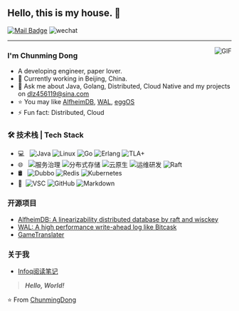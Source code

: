 ## Hello, this is my house. 👋
[![Mail Badge](https://img.shields.io/badge/dlz456119@sina.com-c14438?style=flat&logo=Gmail&logoColor=white&link=mailto:dlz456119@sina.com)](mailto:dlz456119@sina.com)    ![wechat](https://img.shields.io/badge/dj456119-blue?style=flat&logo=wechat&logoColor=green)

---
<img align="right" alt="GIF" src="https://raw.githubusercontent.com/JoeyBling/JoeyBling/master/pic/pusheencode.gif" />

### I'm Chunming Dong

- A developing engineer, paper lover.
- 🌱 Currently working in Beijing, China.
- 💬 Ask me about Java, Golang, Distributed, Cloud Native and my projects on [dlz456119@sina.com](mailto:dlz456119@qq.com)
- ⭐ You may like [AlfheimDB](https://github.com/dj456119/AlfheimDB), [WAL](https://github.com/dj456119/AlfheimDB-WAL), [eggOS](http://github.com/dj456119/eggos) 
- ⚡ Fun fact: Distributed, Cloud

### 🛠 技术栈 | Tech Stack

- 💻 &#160; ![Java](https://img.shields.io/badge/-Java-333333?style=flat&logo=Java&logoColor=007396)
![Linux](https://img.shields.io/badge/-Linux-333333?style=flat&logo=Linux&logoColor=FCC624)
![Go](https://img.shields.io/badge/-Go-333333?style=flat&logo=Go&logoColor=FF4800)
![Erlang](https://img.shields.io/badge/-Erlang-333333?style=flat&logo=Erlang&logoColor=563D7C)
![TLA+](https://img.shields.io/badge/-TLA%2B-333333?style=flat&logoColor=563D7C)
- 🌐 &#160; ![服务治理](https://img.shields.io/badge/-服务治理-333333?style=flat&logo=soa)
![分布式存储](https://img.shields.io/badge/-分布式存储-333333?style=flat&logo=distributed&logoColor=563D7C)
![云原生](https://img.shields.io/badge/-云原生-333333?style=flat&logo=cloud&logoColor=563D7C)
![运维研发](https://img.shields.io/badge/-运维研发-333333?style=flat&logo=cloud&logoColor=563D7C)
![Raft](https://img.shields.io/badge/-Raft-333333?style=flat&logo=raft)
- 🛢 &#160; ![Dubbo](https://img.shields.io/badge/-Dubbo-333333?style=flat&logo=Dubbo)
![Redis](https://img.shields.io/badge/-Redis-333333?style=flat&logo=Redis)
![Kubernetes](https://img.shields.io/badge/-Kubernetes-333333?style=flat&logo=Kubernetes)
- 🔧 &#160;![VSC](https://img.shields.io/badge/-VSC-333333?style=flat&logo=Visualstudiocode)
![GitHub](https://img.shields.io/badge/-GitHub-333333?style=flat&logo=github)
![Markdown](https://img.shields.io/badge/-Markdown-333333?style=flat&logo=markdown)

### 开源项目
- [AlfheimDB: A linearizability distributed database by raft and wisckey](https://github.com/dj456119/AlfheimDB)
- [WAL: A high performance write-ahead log like Bitcask](https://github.com/dj456119/AlfheimDB-WAL)
- [GameTranslater](https://github.com/dj456119/game-translater)

### 关于我
- [Infoq阅读笔记](https://github.com/dj456119/infoq-reading-notes)

> ***Hello, World!***

⭐️ From [ChunmingDong](https://github.com/dj456119)
